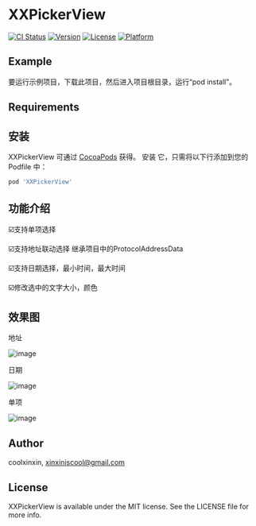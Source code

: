 # XXPickerView

[![CI Status](https://img.shields.io/travis/coolxinxin/XXPickerView.svg?style=flat)](https://travis-ci.org/coolxinxin/XXPickerView)
[![Version](https://img.shields.io/cocoapods/v/XXPickerView.svg?style=flat)](https://cocoapods.org/pods/XXPickerView)
[![License](https://img.shields.io/cocoapods/l/XXPickerView.svg?style=flat)](https://cocoapods.org/pods/XXPickerView)
[![Platform](https://img.shields.io/cocoapods/p/XXPickerView.svg?style=flat)](https://cocoapods.org/pods/XXPickerView)

## Example

要运行示例项目，下载此项目，然后进入项目根目录，运行“pod install”。

## Requirements

## 安装

XXPickerView 可通过 [CocoaPods](https://cocoapods.org) 获得。 安装
它，只需将以下行添加到您的 Podfile 中：

```ruby
pod 'XXPickerView'
```

## 功能介绍

☑️支持单项选择

☑️支持地址联动选择 继承项目中的ProtocolAddressData

☑️支持日期选择，最小时间，最大时间

☑️修改选中的文字大小，颜色

## 效果图
地址

![image](img/address.png)

日期

![image](img/date.png)

单项

![image](img/single.png)

## Author

coolxinxin, xinxiniscool@gmail.com

## License

XXPickerView is available under the MIT license. See the LICENSE file for more info.
